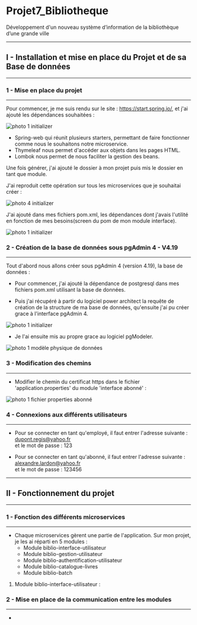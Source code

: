 # Projet7_Bibliotheque
Développement d'un nouveau système d’information de la bibliothèque d’une grande ville 

---

## I - Installation et mise en place du Projet et de sa Base de données 

---

### 1 - Mise en place du projet

---

Pour commencer, je me suis rendu sur le site : https://start.spring.io/, et j'ai ajouté les dépendances souhaitées :

![photo 1 initializer](documentation/screenshots/installation_du_projet_1.png "Initializer")

 - Spring-web qui réunit plusieurs starters, permettant de faire fonctionner comme nous le souhaitons notre microservice.
 - Thymeleaf nous permet d'accéder aux objets dans les pages HTML.
 - Lombok nous permet de nous faciliter la gestion des beans.  

Une fois générer, j'ai ajouté le dossier à mon projet puis mis le dossier en tant que module.

J'ai reproduit cette opération sur tous les microservices que je souhaitai créer :  

![photo 4 initializer](documentation/screenshots/installation_du_projet_4.png "modules")

J'ai ajouté dans mes fichiers pom.xml, les dépendances dont j'avais l'utilité en fonction de mes besoins(screen du pom de mon module interface).  

![photo 1 initializer](documentation/screenshots/installation_du_projet_5.png "Pom interface-utilisateur")

### 2 - Création de la base de données sous pgAdmin 4 - V4.19

---

Tout d'abord nous allons créer sous pgAdmin 4 (version 4.19), la base de données :

- Pour commencer, j'ai ajouté la dépendance de postgresql dans mes fichiers pom.xml utilisant la base de données.  


- Puis j'ai récupéré à partir du logiciel power architect la requête de création de la structure de ma base de données, qu'ensuite j'ai pu créer grace à l'interface pgAdmin 4. 

![photo 1 initializer](documentation/screenshots/installation_du_projet_6.png "création BDD sous pgAdmin4")
  
- Je l'ai ensuite mis au propre grace au logiciel pgModeler.  

![photo 1 modèle physique de données](documentation/screenshots/installation_du_projet_3.png "modèle physique de données")


### 3 - Modification des chemins

---

- Modifier le chemin du certificat https dans le fichier 'application.properties' du module 'interface abonné' : 

![photo 1 fichier properties abonné](documentation/screenshots/installation_du_projet_2.png "fichier properties abonné")


### 4 - Connexions aux différents utilisateurs  

---

- Pour se connecter en tant qu'employé, il faut entrer l'adresse suivante : dupont.regis@yahoo.fr  
et le mot de passe : 123  

- Pour se connecter en tant qu'abonné, il faut entrer l'adresse suivante : alexandre.lardon@yahoo.fr  
  et le mot de passe : 123456  

---

## II - Fonctionnement du projet

---  

### 1 - Fonction des différents microservices

---  

 - Chaque microservices gèrent une partie de l'application. Sur mon projet, je les ai réparti en 5 modules :
    * Module biblio-interface-utilisateur
    * Module biblio-gestion-utilisateur
    * Module biblio-authentification-utilisateur
    * Module biblio-catalogue-livres
    * Module biblio-batch
  
 1. Module biblio-interface-utilisateur :

  

### 2 - Mise en place de la communication entre les modules

---  

 - 

